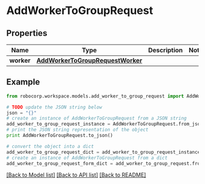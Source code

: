 # AddWorkerToGroupRequest


## Properties
Name | Type | Description | Notes
------------ | ------------- | ------------- | -------------
**worker** | [**AddWorkerToGroupRequestWorker**](AddWorkerToGroupRequestWorker.md) |  | 

## Example

```python
from robocorp.workspace.models.add_worker_to_group_request import AddWorkerToGroupRequest

# TODO update the JSON string below
json = "{}"
# create an instance of AddWorkerToGroupRequest from a JSON string
add_worker_to_group_request_instance = AddWorkerToGroupRequest.from_json(json)
# print the JSON string representation of the object
print AddWorkerToGroupRequest.to_json()

# convert the object into a dict
add_worker_to_group_request_dict = add_worker_to_group_request_instance.to_dict()
# create an instance of AddWorkerToGroupRequest from a dict
add_worker_to_group_request_form_dict = add_worker_to_group_request.from_dict(add_worker_to_group_request_dict)
```
[[Back to Model list]](../README.md#documentation-for-models) [[Back to API list]](../README.md#documentation-for-api-endpoints) [[Back to README]](../README.md)


